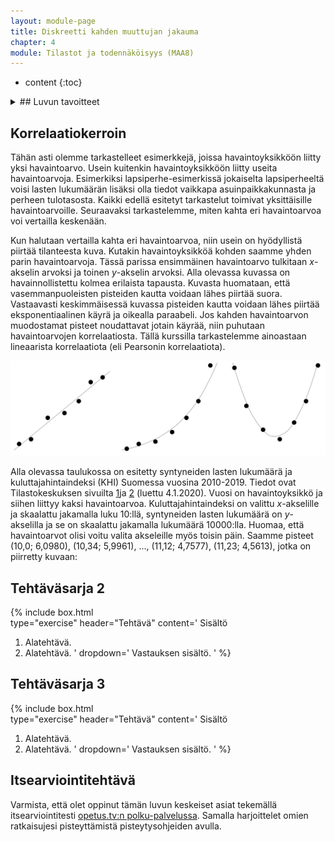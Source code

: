 ```yaml
---
layout: module-page
title: Diskreetti kahden muuttujan jakauma
chapter: 4
module: Tilastot ja todennäköisyys (MAA8)
---
```


* content
{:toc}


<details markdown="1">
  <summary>
## Luvun tavoitteet
  </summary>
Tämän luvun tavoitteena on, että pystyt xxxx. Osaat
* xxxxx
* xxxxx
* xxxxx
* xxxxx
* xxxxx
* xxxxx
* xxxxx
</details>

## Korrelaatiokerroin
Tähän asti olemme tarkastelleet esimerkkejä, joissa havaintoyksikköön liitty yksi havaintoarvo. Usein kuitenkin havaintoyksikköön liitty useita havaintoarvoja. Esimerkiksi lapsiperhe-esimerkissä jokaiselta lapsiperheeltä voisi lasten lukumäärän lisäksi olla tiedot vaikkapa asuinpaikkakunnasta ja perheen tulotasosta. Kaikki edellä esitetyt tarkastelut toimivat yksittäisille havaintoarvoille. Seuraavaksi tarkastelemme, miten kahta eri havaintoarvoa voi vertailla keskenään.

Kun halutaan vertailla kahta eri havaintoarvoa, niin usein on hyödyllistä piirtää tilanteesta kuva. Kutakin havaintoyksikköä kohden saamme yhden parin havaintoarvoja. Tässä parissa ensimmäinen havaintoarvo tulkitaan $x$-akselin arvoksi ja toinen $y$-akselin arvoksi. Alla olevassa kuvassa on havainnollistettu kolmea erilaista tapausta. Kuvasta huomataan, että vasemmanpuoleisten pisteiden kautta voidaan lähes piirtää suora. Vastaavasti keskimmäisessä kuvassa pisteiden kautta voidaan lähes piirtää eksponentiaalinen käyrä ja oikealla paraabeli. Jos kahden havaintoarvon muodostamat pisteet noudattavat jotain käyrää, niin puhutaan havaintoarvojen korrelaatiosta. Tällä kurssilla tarkastelemme ainoastaan lineaarista korrelaatiota (eli Pearsonin korrelaatiota).
				
![Erityyppisiä riippuvuuksia. Vasemmanpuoleinen riippuvuus on lineaarinen, keskimmäinen riippuuvuus on eksponentiaalinen ja oikeanpuoleinen riippuvuus polynominen.](/images/riippuvuuksia.png "Erityyppisiä riippuvuuksia. Vasemmanpuoleinen riippuvuus on lineaarinen, keskimmäinen riippuuvuus on eksponentiaalinen ja oikeanpuoleinen riippuvuus polynominen.")

Alla olevassa taulukossa on esitetty syntyneiden lasten lukumäärä ja kuluttajahintaindeksi (KHI) Suomessa vuosina 2010-2019. Tiedot ovat Tilastokeskuksen sivuilta [1](http://www.tilastokeskus.fi/til/synt/2019/synt\_2019\_2020-04-24\_tie\_001\_fi.html)</a>ja [2](http://www.tilastokeskus.fi/til/khi/2020/09/khi\_2020\_09\_2020-10-14\_tau\_005\_fi.html) (luettu 4.1.2020). Vuosi on havaintoyksikkö ja siihen liittyy kaksi havaintoarvoa.  Kuluttajahintaindeksi on valittu $x$-akselille ja skaalattu jakamalla luku 10:llä, syntyneiden lasten lukumäärä on  $y$-akselilla ja se on skaalattu jakamalla lukumäärä 10000:lla. Huomaa, että havaintoarvot olisi voitu valita akseleille myös toisin päin. Saamme pisteet (10,0; 6,0980), (10,34; 5,9961), ..., (11,12; 4,7577), (11,23; 4,5613), jotka on piirretty kuvaan: 
				
					
## Tehtäväsarja 2

{% include box.html  
type="exercise"
header="Tehtävä" 
content='
Sisältö
1. Alatehtävä.
1. Alatehtävä.
'
dropdown='
Vastauksen sisältö.
' %}

## Tehtäväsarja 3

{% include box.html  
type="exercise"
header="Tehtävä" 
content='
Sisältö
1. Alatehtävä.
1. Alatehtävä.
'
dropdown='
Vastauksen sisältö.
' %}

## Itsearviointitehtävä
Varmista, että olet oppinut tämän luvun keskeiset asiat tekemällä itsearviointitesti [opetus.tv:n polku-palvelussa](https://polku.opetus.tv/). Samalla harjoittelet omien ratkaisujesi pisteyttämistä pisteytysohjeiden avulla.
